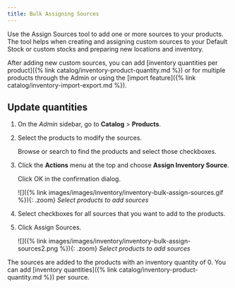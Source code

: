 ```yaml
---
title: Bulk Assigning Sources
---
```


Use the Assign Sources tool to add one or more sources to your products. The tool helps when creating and assigning custom sources to your Default Stock or custom stocks and preparing new locations and inventory.

After adding new custom sources, you can add [inventory quantities per product]({% link catalog/inventory-product-quantity.md %}) or for multiple products through the Admin or using the [import feature]({% link catalog/inventory-import-export.md %}).

## Update quantities

1. On the _Admin_ sidebar, go to **Catalog** > **Products**.

1. Select the products to modify the sources.

   Browse or search to find the products and select those checkboxes.

1. Click the **Actions** menu at the top and choose **Assign Inventory Source**.

    Click <span class="btn">OK</span> in the confirmation dialog.

    ![]({% link images/images/inventory/inventory-bulk-assign-sources.gif %}){: .zoom}
    _Select products to add sources_

1. Select checkboxes for all sources that you want to add to the products.

1. Click <span class="btn">Assign Sources</span>.

    ![]({% link images/images/inventory/inventory-bulk-assign-sources2.png %}){: .zoom}
    _Select products to add sources_

The sources are added to the products with an inventory quantity of 0. You can add [inventory quantities]({% link catalog/inventory-product-quantity.md %}) per source.
